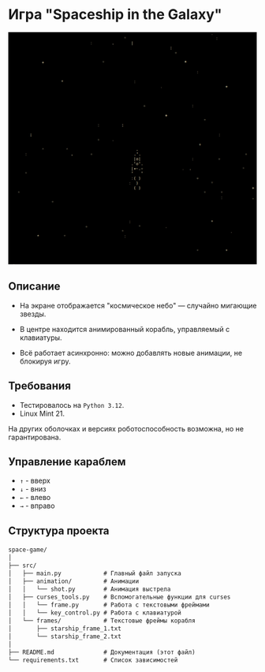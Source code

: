 # Игра "Spaceship in the Galaxy"

![img.png](README/img.png)

## Описание
- На экране отображается "космическое небо" — случайно мигающие звезды.

- В центре находится анимированный корабль, управляемый с клавиатуры.

- Всё работает асинхронно: можно добавлять новые анимации, не блокируя игру.


## Требования

- Тестировалось на `Python 3.12`.
- Linux Mint 21.

На других оболочках и версиях роботоспособность возможна, но не гарантирована.


## Управление караблем

- `↑` - вверх
- `↓` - вниз
- `←` - влево
- `→` - вправо

## Структура проекта

```
space-game/
│
├── src/
│   ├── main.py            # Главный файл запуска
│   ├── animation/         # Анимации 
│   │   └── shot.py        # Анимация выстрела
│   ├── curses_tools.py    # Вспомогательные функции для curses
│   │   └── frame.py       # Работа с текстовыми фреймами
│   │   └── key_control.py # Работа с клавиатурой
│   └── frames/            # Текстовые фреймы корабля
│       ├── starship_frame_1.txt
│       └── starship_frame_2.txt
│
├── README.md              # Документация (этот файл)
└── requirements.txt       # Список зависимостей

```